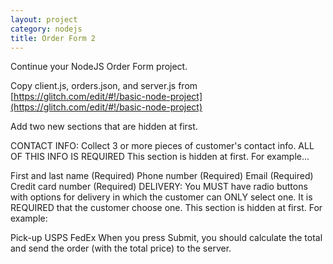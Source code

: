 ```yaml
---
layout: project
category: nodejs
title: Order Form 2
---
```

Continue your NodeJS Order Form project.

Copy client.js, orders.json, and server.js from [https://glitch.com/edit/#!/basic-node-project](https://glitch.com/edit/#!/basic-node-project)

Add two new sections that are hidden at first.

CONTACT INFO: Collect 3 or more pieces of customer's contact info. ALL OF THIS INFO IS REQUIRED This section is hidden at first. For example...

First and last name (Required)
Phone number (Required)
Email (Required)
Credit card number (Required)
DELIVERY: You MUST have radio buttons with options for delivery in which the customer can ONLY select one. It is REQUIRED that the customer choose one. This section is hidden at first. For example:

Pick-up
USPS
FedEx
When you press Submit, you should calculate the total and send the order (with the total price) to the server.
